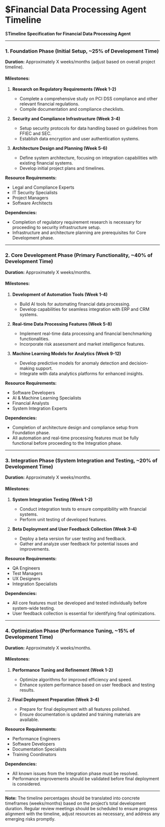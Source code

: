 # $Financial Data Processing Agent Timeline

$**Timeline Specification for Financial Data Processing Agent**

---

### **1. Foundation Phase (Initial Setup, ~25% of Development Time)**

**Duration:** Approximately X weeks/months (adjust based on overall project timeline).

#### **Milestones:**

1. **Research on Regulatory Requirements (Week 1-2)**
   - Complete a comprehensive study on PCI DSS compliance and other relevant financial regulations.
   - Compile documentation and compliance checklists.

2. **Security and Compliance Infrastructure (Week 3-4)**
   - Setup security protocols for data handling based on guidelines from FFIEC and SEC.
   - Establish data encryption and user authentication systems.

3. **Architecture Design and Planning (Week 5-6)**
   - Define system architecture, focusing on integration capabilities with existing financial systems.
   - Develop initial project plans and timelines.

**Resource Requirements:**
- Legal and Compliance Experts
- IT Security Specialists
- Project Managers
- Software Architects

**Dependencies:**
- Completion of regulatory requirement research is necessary for proceeding to security infrastructure setup.
- Infrastructure and architecture planning are prerequisites for Core Development phase.

---

### **2. Core Development Phase (Primary Functionality, ~40% of Development Time)**

**Duration:** Approximately X weeks/months.

#### **Milestones:**

1. **Development of Automation Tools (Week 1-4)**
   - Build AI tools for automating financial data processing.
   - Develop capabilities for seamless integration with ERP and CRM systems.

2. **Real-time Data Processing Features (Week 5-8)**
   - Implement real-time data processing and financial benchmarking functionalities.
   - Incorporate risk assessment and market intelligence features.

3. **Machine Learning Models for Analytics (Week 9-12)**
   - Develop predictive models for anomaly detection and decision-making support.
   - Integrate with data analytics platforms for enhanced insights.

**Resource Requirements:**
- Software Developers
- AI & Machine Learning Specialists
- Financial Analysts
- System Integration Experts

**Dependencies:**
- Completion of architecture design and compliance setup from Foundation phase.
- All automation and real-time processing features must be fully functional before proceeding to the Integration phase.

---

### **3. Integration Phase (System Integration and Testing, ~20% of Development Time)**

**Duration:** Approximately X weeks/months.

#### **Milestones:**

1. **System Integration Testing (Week 1-2)**
   - Conduct integration tests to ensure compatibility with financial systems.
   - Perform unit testing of developed features.

2. **Beta Deployment and User Feedback Collection (Week 3-4)**
   - Deploy a beta version for user testing and feedback.
   - Gather and analyze user feedback for potential issues and improvements.

**Resource Requirements:**
- QA Engineers
- Test Managers
- UX Designers
- Integration Specialists

**Dependencies:**
- All core features must be developed and tested individually before system-wide testing.
- User feedback collection is essential for identifying final optimizations.

---

### **4. Optimization Phase (Performance Tuning, ~15% of Development Time)**

**Duration:** Approximately X weeks/months.

#### **Milestones:**

1. **Performance Tuning and Refinement (Week 1-2)**
   - Optimize algorithms for improved efficiency and speed.
   - Enhance system performance based on user feedback and testing results.

2. **Final Deployment Preparation (Week 3-4)**
   - Prepare for final deployment with all features polished.
   - Ensure documentation is updated and training materials are available.

**Resource Requirements:**
- Performance Engineers
- Software Developers
- Documentation Specialists
- Training Coordinators

**Dependencies:**
- All known issues from the Integration phase must be resolved.
- Performance improvements should be validated before final deployment is considered.

---

**Note:** The timeline percentages should be translated into concrete timeframes (weeks/months) based on the project’s total development duration. Regular review meetings should be scheduled to ensure progress alignment with the timeline, adjust resources as necessary, and address any emerging risks promptly. 